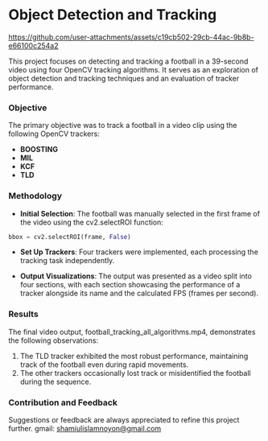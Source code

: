 # Object Detection and Tracking

https://github.com/user-attachments/assets/c19cb502-29cb-44ac-9b8b-e66100c254a2

This project focuses on detecting and tracking a football in a 39-second video using four OpenCV tracking algorithms. It serves as an exploration of object detection and tracking techniques and an evaluation of tracker performance.

### Objective
The primary objective was to track a football in a video clip using the following OpenCV trackers:
- **BOOSTING**
- **MIL**
- **KCF**
- **TLD**

### Methodology
- **Initial Selection**:
The football was manually selected in the first frame of the video using the cv2.selectROI function:
```python
bbox = cv2.selectROI(frame, False)
```

- **Set Up Trackers**:
Four trackers were implemented, each processing the tracking task independently.

- **Output Visualizations**:
The output was presented as a video split into four sections, with each section showcasing the performance of a tracker alongside its name and the calculated FPS (frames per second).


### Results
The final video output, football_tracking_all_algorithms.mp4, demonstrates the following observations:

1. The TLD tracker exhibited the most robust performance, maintaining track of the football even during rapid movements.
2. The other trackers occasionally lost track or misidentified the football during the sequence.


### Contribution and Feedback
Suggestions or feedback are always appreciated to refine this project further. 
gmail: shamiulislamnoyon@gmail.com
